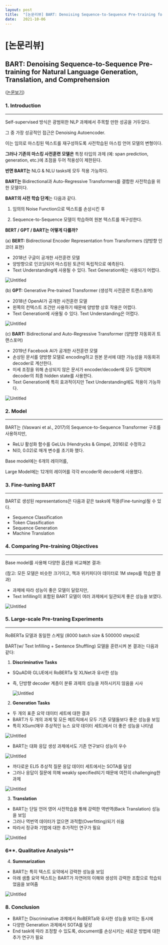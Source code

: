 ```yaml
---
layout: post
title:  "[논문리뷰] BART: Denoising Sequence-to-Sequence Pre-training for Natural Language Generation, Translation, and Comprehension"
date:   2021-10-06
---
```



# [논문리뷰]

## **BART: Denoising Sequence-to-Sequence Pre-training for Natural Language Generation, Translation, and Comprehension**

([논문보기](https://arxiv.org/abs/1910.13461))

### 1. **Introduction**

---

Self-supervised 방식은 광범위한 NLP 과제에서 주목할 만한 성공을 거두었다. 

그 중 가장 성공적인 접근은 Denoising Autoencoder.

이는 임의로 마스킹된 텍스트를 재구성하도록 사전학습된 마스킹 언어 모델의 변형이다.

**그러나 기존의 마스킹 사전훈련 모델은** 특정 타입의 과제 (예: span prediction, generation, etc.)에 초점을 두어 적용성이 제한된다. 

**반면 BART는** NLG & NLU tasks에 모두 적용 가능하다.

**BART는** Bidirectional과 Auto-Regressive Transformers를 결합한 사전학습을 위한 모델이다.

**BART의 사전 학습 단계**는 다음과 같다.

  1) 임의의 Noise Function으로 텍스트를 손상시킨 후 

  2) Sequence-to-Sequence 모델이 학습하여 원본 텍스트를 재구성한다.

**BERT / GPT / BART는 어떻게 다를까?**

(a) **BERT:** Bidirectional Encoder Representation from Transformers (양방향 인코더 표현)

- 2018년 구글이 공개한 사전훈련 모델
- 양방향으로 인코딩되어 마스킹된 토큰이 독립적으로 예측된다.
- Text Understanding에 사용될 수 있다. Text Generation에는 사용되기 어렵다.

![Untitled](/public/img/bart1.png)

(b) **GPT:** Generative Pre-trained Transformer (생성적 사전훈련 트랜스포머) 

- 2018년 OpenAI가 공개한 사전훈련 모델
- 왼쪽의 컨텍스트 조건만 사용하기 때문에 양방향 상호 작용은 어렵다.
- Text Generation에 사용될 수 있다. Text Understanding은 어렵다.

![Untitled](/public/img/bart2.png)

(c) **BART:** Bidirectional and Auto-Regressive Transformer (양방향 자동회귀 트랜스포머)

- 2019년 Facebook AI가 공개한 사전훈련 모델
- 손상된 문서를 양방향 모델로 encoding하고 원본 문서에 대한 가능성을  자동회귀 decoder로 계산한다.
- 미세 조정을 위해 손상되지 않은 문서가 encoder/decoder에 모두 입력되며 decoder의 최종 hidden state를 사용한다.
- Text Generation에 특히 효과적이지만 Text Understanding에도 적용이 가능하다.

![Untitled](/public/img/bart3.png)

### 2. Model

---

BART는 (Vaswani et al., 2017)의 Sequence-to-Sequence Transformer 구조를 사용하지만, 

- ReLU 활성화 함수를 GeLUs (Hendrycks & Gimpel, 2016)로 수정하고
- N(0, 0.02)로 매개 변수를 초기화 했다.

Base model에는 6개의 레이어를, 

Large Model에는 12개의 레이어를 각각 encoder와 decoder에 사용했다.

### 3. Fine-tuning BART

---

BART로 생성된 representations은 다음과 같은 tasks에 적용(Fine-tuning)될 수 있다.

- Sequence Classification
- Token Classification
- Sequence Generation
- Machine Translation

### 4. Comparing Pre-training Objectives

---

Base model를 사용해 다양한 옵션을 비교해본 결과:

(참고: 모든 모델은 비슷한 크기이고, 책과 위키피디아 데이터로 1M steps를 학습한 결과)

- 과제에 따라 성능이 좋은 모델이 달랐지만,
- Text Infilling이 포함된 BART 모델이 여러 과제에서 일관되게 좋은 성능을 보였다.

![Untitled](/public/img/bart4.png)

### 5. Large-scale Pre-traning Experiments

---

RoBERTa 모델과 동일한 스케일 (8000 batch size & 500000 steps)로 

BART(w/ Text Infilling + Sentence Shuffling) 모델을 훈련시켜 본 결과는 다음과 같다:

1) **Discriminative Tasks**

- SQuAD와 GLUE에서 RoBERTa 및 XLNet과 유사한 성능
- 즉, 단방향 decoder 계층이 분류 과제의 성능을 저하시키지 않음을 시사
    
    ![Untitled](/public/img/bart5.png)
    

2) **Generation Tasks**

- 두 개의 표준 요약 데이터 세트에 대한 결과
- BART가 두 개의 과제 및 모든 메트릭에서 모두 기존 모델들보다 좋은 성능을 보임
- 특히 XSum(매우 추상적인 뉴스 요약 데이터 세트)에서 더 좋은 성능을 나타냄

![Untitled](/public/img/bart6.png)

- BART는 대화 응답 생성 과제에서도 기존 연구보다 성능이 우수

![Untitled](/public/img/bart7.png)

- 까다로운 ELI5 추상적 질문 응답 데이터 세트에서는 SOTA를 달성
- 그러나 응답이 질문에 의해 weakly specified되기 때문에 여전히 challenging한 과제

![Untitled](/public/img/bart8.png)

3) **Translation**

- BART는 단일 언어 영어 사전학습을 통해 강력한 역번역(Back Translation) 성능을 보임
- 그러나 역번역 데이터가 없으면 과적합(Overfitting)되기 쉬움
- 따라서 정규화 기법에 대한 추가적인 연구가 필요

![Untitled](/public/img/bart9.png)

### 6**. Qualitative Analysis**

4) **Summarization**

- BART는 특히 텍스트 요약에서 강력한 성능을 보임
- 아래 샘플 요약 텍스트는 BART가 자연어의 이해와 생성의 강력한 조합으로 학습되었음을 보여줌

![Untitled](/public/img/bart10.png)

### 8. Conclusion

- BART는 Discriminative 과제에서 RoBERTa와 유사한 성능을 보이는 동시에
- 다양한 Generation 과제에서 SOTA를 달성
- End task에 따라 조정할 수 있도록, document를 손상시키는 새로운 방법에 대한 추가 연구가 필요
